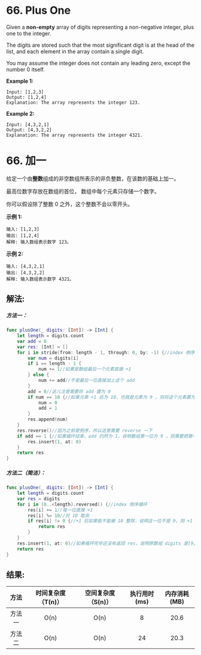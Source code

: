 
# 66. Plus One
Given a **non-empty** array of digits representing a non-negative integer, plus one to the integer.

The digits are stored such that the most significant digit is at the head of the list, and each element in the array contain a single digit.

You may assume the integer does not contain any leading zero, except the number 0 itself.

**Example 1:**
```
Input: [1,2,3]
Output: [1,2,4]
Explanation: The array represents the integer 123.
```
**Example 2:**
```
Input: [4,3,2,1]
Output: [4,3,2,2]
Explanation: The array represents the integer 4321.
```
# 66. 加一
给定一个由**整数**组成的非空数组所表示的非负整数，在该数的基础上加一。

最高位数字存放在数组的首位， 数组中每个元素只存储一个数字。

你可以假设除了整数 0 之外，这个整数不会以零开头。

**示例 1:**
```
输入: [1,2,3]
输出: [1,2,4]
解释: 输入数组表示数字 123。
```
**示例 2:**
```
输入: [4,3,2,1]
输出: [4,3,2,2]
解释: 输入数组表示数字 4321。
```
## 解法:
##### 方法一：
```swift
func plusOne(_ digits: [Int]) -> [Int] {
    let length = digits.count
    var add = 0
    var res: [Int] = []
    for i in stride(from: length - 1, through: 0, by: -1) {//index 倒序循环
        var num = digits[i]
        if i == length - 1 {
            num += 1//如果是数组最后一个元素直接 +1
        } else {
            num += add//不是最后一位直接加上这个 add
        }
        add = 0//这儿注意需要将 add 置为 0
        if num == 10 {//如果元素 +1 后为 10，也就是元素为 9 ，则将这个元素置为 0 ，然后 add == 1，继续下一次循环（也就是继续向前循环）
            num = 0
            add = 1
        }
        res.append(num)
    }
    res.reverse()//因为之前是倒序，所以这里需要 reverse 一下
    if add == 1 {//如果循环结束，add 仍然为 1，说明数组第一位为 9 ，则需要把第一位置为 0 同时在首位插入 1（进入这个逻辑则说明原数组 digits 是[9]、[9, 9]、[9, 9, 9] 元素全是 9 这样的数组）
        res.insert(1, at: 0)
    }
    return res
}
```
##### 方法二（简洁）：
```swift
func plusOne(_ digits: [Int]) -> [Int] {
    let length = digits.count
    var res = digits
    for i in (0..<length).reversed() {//index 倒序循环
        res[i] += 1//每一位直接 +1
        res[i] %= 10//对 10 取余
        if res[i] != 0 {//+1 后如果能不能被 10 整除，说明这一位不是 9，则 +1 后直接返回 res。如果能被 10 整除说明还需要向前循环一次
            return res
        }
    }
    res.insert(1, at: 0)//如果循环完毕还没有返回 res，说明原数组 digits 是[9]、[9, 9]、[9, 9, 9] 元素全是 9 这样的数组，则需要把第一位置为 0 同时在首位插入 1，改变元素组个数
    return res
}
```

## 结果:
| 方法 | 时间复杂度（T(n)） | 空间复杂度（S(n)） | 执行用时(ms) | 内存消耗(MB) |
|:-------:|:-------:|:-------:|:-------:|:-------:|
| 方法一 | O(n) | O(n) |  8   | 20.6 |
| 方法二 | O(n) | O(n) |  24  | 20.3 |
